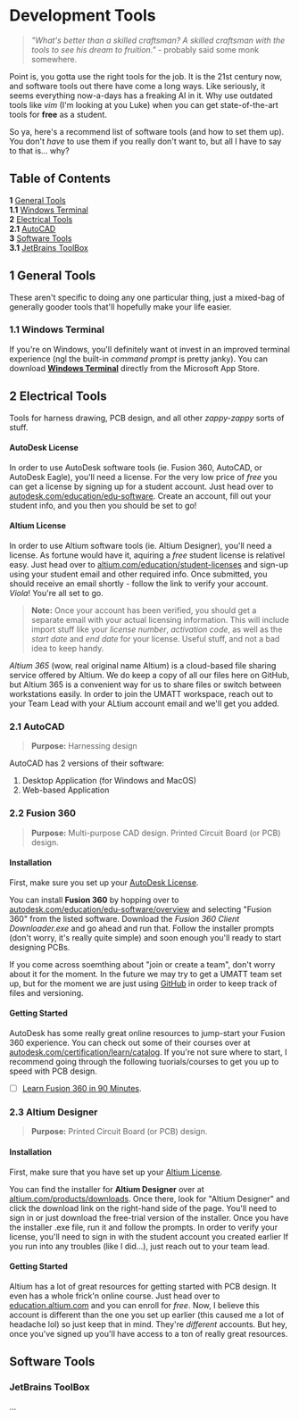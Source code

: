 # Development Tools
> _"What's better than a skilled craftsman? A skilled craftsman with the tools to see his dream to fruition."_ - probably said some monk somewhere.

Point is, you gotta use the right tools for the job. It is the 21st century now, and software tools out there have come a long ways. Like seriously, it seems everything now-a-days has a freaking AI in it. Why use outdated tools like _vim_ (I'm looking at you Luke) when you can get state-of-the-art tools for **free** as a student.

So ya, here's a recommend list of software tools (and how to set them up). You don't _have_ to use them if you really don't want to, but all I have to say to that is... why?

## Table of Contents
**1** [General Tools]()  
**1.1** [Windows Terminal]()  
**2** [Electrical Tools]()  
**2.1** [AutoCAD]()  
**3** [Software Tools]()  
**3.1** [JetBrains ToolBox]()  

## 1 General Tools
These aren't specific to doing any one particular thing, just a mixed-bag of generally gooder tools that'll hopefully make your life easier.

### 1.1 Windows Terminal
If you're on Windows, you'll definitely want ot invest in an improved terminal experience (ngl the built-in _command prompt_ is pretty janky). You can download **[Windows Terminal](https://apps.microsoft.com/detail/windows-terminal/9N0DX20HK701?hl=en-US&gl=US)** directly from the Microsoft App Store.

## 2 Electrical Tools
Tools for harness drawing, PCB design, and all other _zappy-zappy_ sorts of stuff.

#### AutoDesk License
In order to use AutoDesk software tools (ie. Fusion 360, AutoCAD, or AutoDesk Eagle), you'll need a license. For the very low price of _free_ you can get a license by signing up for a student account. Just head over to [autodesk.com/education/edu-software](https://www.autodesk.com/education/edu-software). Create an account, fill out your student info, and you then you should be set to go!

#### Altium License
In order to use Altium software tools (ie. Altium Designer), you'll need a license. As fortune would have it, aquiring a _free_ student license is relativel easy. Just head over to [altium.com/education/student-licenses](https://www.altium.com/education/student-licenses) and sign-up using your student email and other required info. Once submitted, you should receive an email shortly - follow the link to verify your account. _Viola_! You're all set to go.

> **Note:** Once your account has been verified, you should get a separate email with your actual licensing information. This will include import stuff like your _license number_, _activation code_, as well as the _start date_ and _end date_ for your license. Useful stuff, and not a bad idea to keep handy.

_Altium 365_ (wow, real original name Altium) is a cloud-based file sharing service offered by Altium. We do keep a copy of all our files here on GitHub, but Altium 365 is a convenient way for us to share files or switch between workstations easily. In order to join the UMATT workspace, reach out to your Team Lead with your ALtium account email and we'll get you added.

### 2.1 AutoCAD
> **Purpose:** Harnessing design

AutoCAD has 2 versions of their software:
1. Desktop Application (for Windows and MacOS)
2. Web-based Application

### 2.2 Fusion 360
> **Purpose:** Multi-purpose CAD design. Printed Circuit Board (or PCB) design.

#### Installation
First, make sure you set up your [AutoDesk License]().

You can install **Fusion 360** by hopping over to [autodesk.com/education/edu-software/overview](https://www.autodesk.com/education/edu-software/overview) and selecting "Fusion 360" from the listed software. Download the _Fusion 360 Client Downloader.exe_ and go ahead and run that. Follow the installer prompts (don't worry, it's really quite simple) and soon enough you'll ready to start designing PCBs.

If you come across soemthing about "join or create a team", don't worry about it for the moment. In the future we may try to get a UMATT team set up, but for the moment we are just using [GitHub](https://github.com/umatt-ece/pcb-design) in order to keep track of files and versioning.

#### Getting Started
AutoDesk has some really great online resources to jump-start your Fusion 360 experience. You can check out some of their courses over at [autodesk.com/certification/learn/catalog](https://www.autodesk.com/certification/learn/catalog). If you're not sure where to start, I recommend going through the following tuorials/courses to get you up to speed with PCB design.

- [ ] [Learn Fusion 360 in 90 Minutes](https://www.autodesk.com/certification/learn/course/learn-fusion-360-in-90-minutes). 

### 2.3 Altium Designer
> **Purpose:** Printed Circuit Board (or PCB) design.

#### Installation
First, make sure that you have set up your [Altium License]().

You can find the installer for **Altium Designer** over at [altium.com/products/downloads](https://www.altium.com/products/downloads). Once there, look for "Altium Designer" and click the download link on the right-hand side of the page. You'll need to sign in or just download the free-trial version of the installer. Once you have the installer .exe file, run it and follow the prompts. In order to verify your license, you'll need to sign in with the student account you created earlier If you run into any troubles (like I did...), just reach out to your team lead.

#### Getting Started
Altium has a lot of great resources for getting started with PCB design. It even has a whole frick'n online course. Just head over to [education.altium.com](https://education.altium.com/) and you can enroll for _free_. Now, I believe this account is different than the one you set up earlier (this caused me a lot of headache lol) so just keep that in mind. They're _different_ accounts. But hey, once you've signed up you'll have access to a ton of really great resources.

## Software Tools

### JetBrains ToolBox
...

